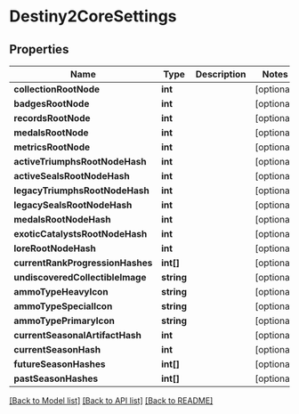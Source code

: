 # Destiny2CoreSettings

## Properties
Name | Type | Description | Notes
------------ | ------------- | ------------- | -------------
**collectionRootNode** | **int** |  | [optional] 
**badgesRootNode** | **int** |  | [optional] 
**recordsRootNode** | **int** |  | [optional] 
**medalsRootNode** | **int** |  | [optional] 
**metricsRootNode** | **int** |  | [optional] 
**activeTriumphsRootNodeHash** | **int** |  | [optional] 
**activeSealsRootNodeHash** | **int** |  | [optional] 
**legacyTriumphsRootNodeHash** | **int** |  | [optional] 
**legacySealsRootNodeHash** | **int** |  | [optional] 
**medalsRootNodeHash** | **int** |  | [optional] 
**exoticCatalystsRootNodeHash** | **int** |  | [optional] 
**loreRootNodeHash** | **int** |  | [optional] 
**currentRankProgressionHashes** | **int[]** |  | [optional] 
**undiscoveredCollectibleImage** | **string** |  | [optional] 
**ammoTypeHeavyIcon** | **string** |  | [optional] 
**ammoTypeSpecialIcon** | **string** |  | [optional] 
**ammoTypePrimaryIcon** | **string** |  | [optional] 
**currentSeasonalArtifactHash** | **int** |  | [optional] 
**currentSeasonHash** | **int** |  | [optional] 
**futureSeasonHashes** | **int[]** |  | [optional] 
**pastSeasonHashes** | **int[]** |  | [optional] 

[[Back to Model list]](../README.md#documentation-for-models) [[Back to API list]](../README.md#documentation-for-api-endpoints) [[Back to README]](../README.md)


